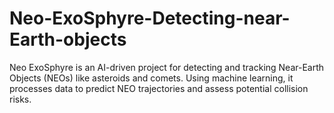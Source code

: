 # Neo-ExoSphyre-Detecting-near-Earth-objects
Neo ExoSphyre is an AI-driven project for detecting and tracking Near-Earth Objects (NEOs) like asteroids and comets. Using machine learning, it processes data to predict NEO trajectories and assess potential collision risks.

